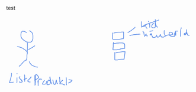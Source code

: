 test<!-- #region drawnote -->
<svg id="svg" xmlns="http://www.w3.org/2000/svg" viewbox="18.649999618530273,16.350000381469727,574.969970703125,226.01998901367188" style="height:226.01998901367188"><path d="M 82.06,67.46 L 81.31,67.44 L 80.15,66.28 L 78.41,65.7 L 76.68,64.54 L 75.52,63.96 L 73.78,63.39 L 73.21,63.39 L 71.47,63.39 L 70.89,62.81 L 70.31,62.81 L 69.16,62.81 L 68.58,62.81 L 67.42,63.96 L 66.84,64.54 L 66.26,65.12 L 65.68,66.28 L 64.53,67.44 L 64.53,69.75 L 63.95,71.49 L 63.95,73.8 L 63.95,76.12 L 63.95,78.43 L 64.53,80.75 L 65.68,82.48 L 66.26,84.8 L 68,86.53 L 70.31,88.85 L 73.21,91.16 L 74.94,92.32 L 77.84,94.06 L 80.15,95.79 L 83.04,96.37 L 85.36,96.95 L 87.67,96.95 L 88.83,96.95 L 91.15,96.95 L 92.3,96.95 L 94.62,96.95 L 95.78,95.21 L 97.51,94.64 L 98.67,92.9 L 99.25,90.59 L 99.83,88.85 L 100.98,86.53 L 100.98,83.06 L 100.98,80.75 L 100.98,78.43 L 100.98,76.12 L 100.41,73.8 L 99.83,71.49 L 99.25,69.75 L 98.09,67.44 L 96.35,65.7 L 94.62,64.54 L 92.88,62.81 L 91.72,62.23 L 90.57,62.23 L 89.99,62.23 L 88.83,62.23" fill="none" stroke="#6190e8" stroke-width="2"></path><path d="M 84.37,98.13 L 84.2,98.69 L 84.2,99.27 L 84.2,100.42 L 84.2,102.74 L 84.2,105.63 L 84.2,109.1 L 84.2,111.42 L 84.2,114.89 L 84.2,118.94 L 83.62,122.99 L 83.62,127.62 L 83.62,132.25 L 82.47,136.88 L 82.47,140.93 L 82.47,144.4 L 81.89,147.88 L 81.89,150.19 L 81.89,151.35 L 81.89,152.51 L 82.47,152.51" fill="none" stroke="#6190e8" stroke-width="2"></path><path d="M 87.85,120.12 L 87.67,119.52 L 88.25,119.52 L 89.99,118.36 L 92.3,117.21 L 94.62,115.47 L 97.51,114.31 L 100.41,112.58 L 102.72,110.84 L 105.03,109.1 L 106.19,108.53 L 107.35,107.95" fill="none" stroke="#6190e8" stroke-width="2"></path><path d="M 83.79,131.11 L 83.62,130.52 L 83.62,129.94 L 83.62,128.78 L 83.04,127.04 L 81.89,125.89 L 80.15,123.57 L 78.41,121.84 L 75.52,120.1 L 72.63,118.36 L 69.73,116.05 L 66.26,114.31 L 63.37,113.15 L 61.05,112.58 L 58.74,111.42 L 56.42,111.42 L 54.69,110.84 L 53.53,110.84 L 52.37,110.84" fill="none" stroke="#6190e8" stroke-width="2"></path><path d="M 82.64,151.95 L 81.89,151.93 L 81.31,151.93 L 80.15,151.93 L 78.99,152.51 L 77.84,153.66 L 76.1,154.24 L 74.36,155.4 L 73.21,157.14 L 71.47,158.29 L 69.73,160.03 L 68.58,161.77 L 66.84,163.5 L 65.1,165.24 L 63.95,166.97 L 62.21,168.71 L 60.47,169.87 L 59.32,171.03 L 58.16,172.18" fill="none" stroke="#6190e8" stroke-width="2"></path><path d="M 89,157.15 L 89.41,157.14 L 89.99,157.71 L 90.57,158.87 L 91.15,160.03 L 91.72,161.77 L 92.88,162.92 L 94.04,164.66 L 96.35,166.97 L 98.67,168.71 L 102.14,170.45 L 105.03,171.6 L 109.09,173.34 L 114.29,173.92 L 116.03,174.5" fill="none" stroke="#6190e8" stroke-width="2"></path><path d="M 345.95,67.46 L 345.78,68.02 L 345.78,69.17 L 345.78,70.91 L 345.78,72.07 L 345.78,74.38 L 346.35,76.7 L 346.35,79.01 L 346.35,80.75 L 346.35,81.9 L 346.35,83.64 L 346.35,84.8 L 346.35,85.96 L 346.35,86.53 L 346.35,87.11 L 346.93,87.11 L 347.51,87.69 L 348.67,88.27 L 349.83,88.27 L 350.98,88.27 L 352.72,88.85 L 354.46,88.85 L 356.19,88.85 L 357.93,88.85 L 359.09,88.85 L 360.82,88.85 L 361.98,88.85 L 363.14,88.85 L 364.29,88.85 L 366.03,88.27 L 368.34,88.27 L 369.5,87.69 L 371.24,87.69 L 372.97,87.11 L 373.55,87.11 L 374.71,86.53 L 375.29,86.53 L 375.87,86.53 L 376.45,86.53 L 377.03,86.53 L 377.6,86.53 L 378.18,86.53 L 378.76,86.53 L 379.34,86.53 L 379.34,85.96 L 379.34,85.38 L 379.92,85.38 L 379.92,84.8 L 379.92,83.64 L 380.5,82.48 L 380.5,81.33 L 380.5,79.59 L 380.5,77.85 L 380.5,74.38 L 380.5,72.65 L 380.5,70.91 L 380.5,69.17 L 380.5,68.59 L 380.5,67.44 L 380.5,66.86 L 380.5,66.28 L 380.5,65.7 L 379.92,65.7 L 379.34,65.7 L 378.76,65.7 L 378.18,65.7 L 377.03,65.7 L 375.87,65.7 L 374.13,65.7 L 372.4,66.28 L 371.24,66.28 L 370.08,66.28 L 368.34,66.28 L 367.19,66.28 L 365.45,66.28 L 363.72,66.28 L 361.98,66.28 L 360.24,66.86 L 359.66,66.86 L 357.93,66.86 L 356.19,67.44 L 355.03,68.02 L 353.88,68.02 L 352.72,68.02 L 352.14,68.59 L 350.98,68.59 L 349.83,69.17 L 349.25,69.17" fill="none" stroke="#6190e8" stroke-width="2"></path><path d="M 349.42,96.97 L 349.25,97.53 L 349.25,98.11 L 349.25,98.69 L 349.25,99.27 L 348.67,100.42 L 348.67,101.58 L 348.67,103.32 L 348.67,104.47 L 348.67,106.21 L 348.67,107.37 L 348.67,109.1 L 348.67,110.26 L 348.67,111.42 L 348.09,113.15 L 348.09,113.73 L 348.09,114.89 L 348.09,115.47 L 348.09,116.05 L 348.09,116.63 L 347.51,116.63 L 347.51,117.78 L 347.51,118.36 L 347.51,118.94 L 347.51,119.52 L 347.51,120.1 L 348.09,120.1 L 348.09,120.68 L 348.67,120.68 L 349.25,120.68 L 350.41,120.68 L 351.56,120.68 L 352.72,120.68 L 353.88,120.68 L 355.03,120.68 L 356.77,120.68 L 358.51,120.68 L 359.66,120.68 L 360.82,120.1 L 361.98,120.1 L 363.72,119.52 L 364.87,119.52 L 366.03,119.52 L 367.19,118.94 L 368.92,118.94 L 369.5,118.36 L 370.66,118.36 L 371.24,118.36 L 371.24,117.78 L 371.82,117.78 L 372.4,117.21 L 372.97,117.21 L 374.13,117.21 L 375.29,117.21 L 376.45,117.21 L 378.18,116.63 L 379.92,116.63 L 381.08,116.05 L 382.81,116.05 L 383.39,116.05 L 383.97,116.05 L 383.97,115.47 L 383.97,114.89 L 383.97,114.31 L 383.97,113.73 L 383.97,113.15 L 383.97,112.58 L 383.97,112 L 383.97,111.42 L 383.97,110.26 L 383.97,109.1 L 383.97,108.53 L 383.97,107.95 L 383.97,107.37 L 383.97,106.79 L 383.97,106.21 L 383.97,105.05 L 383.39,105.05 L 383.39,104.47 L 383.39,103.9 L 383.39,103.32 L 383.39,102.74 L 382.81,102.74 L 382.81,102.16 L 382.23,102.16 L 382.23,101.58 L 381.66,101.58 L 381.08,100.42 L 380.5,100.42 L 378.76,99.84 L 378.18,99.84 L 376.45,99.27 L 374.71,99.27 L 372.4,99.27 L 370.08,99.27 L 367.19,99.27 L 363.72,99.84 L 360.24,99.84 L 356.77,100.42 L 354.46,101 L 352.14,101 L 350.98,101 L 350.41,101 L 350.41,101.58 L 349.83,101.58" fill="none" stroke="#6190e8" stroke-width="2"></path><path d="M 353.47,128.22 L 353.3,128.78 L 353.3,129.94 L 353.3,130.52 L 353.3,132.25 L 353.3,133.41 L 353.3,135.15 L 353.3,135.72 L 353.3,137.46 L 353.3,138.62 L 353.3,139.78 L 353.3,140.93 L 353.3,142.09 L 353.3,143.83 L 353.3,144.98 L 353.3,146.14 L 353.3,146.72 L 353.3,147.88 L 353.3,148.46 L 353.3,149.03 L 353.3,149.61 L 353.3,150.19 L 353.3,150.77 L 353.3,151.35 L 353.88,151.35 L 354.46,151.93 L 355.61,151.93 L 357.35,151.93 L 359.66,151.93 L 361.4,151.93 L 363.14,151.35 L 365.45,150.77 L 368.34,150.19 L 370.66,150.19 L 372.4,149.61 L 373.55,149.61 L 375.29,149.61 L 375.87,149.61 L 377.03,149.61 L 377.6,149.61 L 378.18,149.61 L 378.76,149.61 L 379.34,149.61 L 379.92,149.61 L 380.5,149.61 L 381.08,149.61 L 381.66,149.61 L 381.66,149.03 L 381.66,148.46 L 382.23,148.46 L 382.23,147.3 L 382.23,146.14 L 382.81,143.83 L 382.81,142.09 L 383.39,140.35 L 383.39,138.04 L 383.97,136.3 L 383.97,135.15 L 383.97,133.41 L 384.55,131.67 L 384.55,129.94 L 384.55,128.78 L 385.13,127.62 L 385.13,127.04 L 385.13,126.46 L 384.55,126.46 L 383.97,126.46 L 382.81,126.46 L 381.08,126.46 L 379.92,126.46 L 378.18,126.46 L 375.87,126.46 L 373.55,127.04 L 371.82,127.62 L 369.5,127.62 L 367.19,128.2 L 365.45,128.2 L 363.14,128.2 L 361.98,128.78 L 360.24,128.78 L 359.09,129.36 L 357.93,129.36 L 357.35,129.94 L 356.77,129.94 L 356.19,129.94 L 355.61,129.94" fill="none" stroke="#6190e8" stroke-width="2"></path><path d="M 35.18,192.46 L 35.01,193.02 L 35.01,194.17 L 35.01,195.33 L 35.01,196.49 L 35.01,198.22 L 34.43,199.96 L 34.43,202.28 L 33.85,203.43 L 33.28,205.75 L 32.7,207.48 L 32.12,209.8 L 31.54,211.53 L 31.54,212.69 L 30.96,215.01 L 30.38,216.16 L 29.8,217.9 L 29.8,219.06 L 29.22,220.21 L 28.65,220.79 L 28.65,221.37 L 28.65,221.95 L 29.22,221.95 L 29.8,221.95 L 30.38,221.95 L 30.96,221.95 L 31.54,221.95 L 32.12,221.95 L 32.7,221.37 L 33.85,221.37 L 35.01,221.37 L 36.75,221.37 L 37.91,221.37 L 39.06,221.37 L 39.64,220.79 L 40.8,220.79 L 41.38,220.79" fill="none" stroke="#6190e8" stroke-width="2"></path><path d="M 50.81,207.5 L 51.22,207.48 L 51.79,207.48 L 51.79,208.06 L 51.79,209.22 L 51.79,209.8 L 51.79,211.53 L 51.79,212.69 L 51.79,214.43 L 51.79,216.16 L 51.79,217.32 L 51.79,219.06 L 51.79,219.64 L 51.79,220.79 L 51.22,221.95 L 51.22,222.53 L 51.22,223.11" fill="none" stroke="#6190e8" stroke-width="2"></path><path d="M 49.65,198.24" fill="none" stroke="#6190e8" stroke-width="2"></path><path d="M 61.8,204.03 L 61.05,204.01 L 60.47,204.01 L 60.47,204.59 L 59.9,204.59 L 59.32,205.17 L 58.74,205.75 L 58.74,206.33 L 58.74,206.9 L 59.32,207.48 L 59.9,208.64 L 60.47,209.22 L 61.05,210.38 L 62.21,210.96 L 62.79,211.53 L 63.37,212.69 L 63.95,212.69 L 64.53,213.27 L 65.1,213.27 L 65.1,213.85 L 65.68,213.85 L 65.68,214.43 L 65.68,215.01 L 66.26,215.01 L 66.26,215.59 L 67.42,216.16 L 67.42,216.74 L 67.42,217.32 L 67.42,217.9 L 68,218.48 L 68,219.06 L 68,219.64 L 66.84,220.21 L 66.26,220.79 L 65.1,220.79 L 63.95,220.79 L 63.37,220.79 L 62.21,221.37 L 61.63,221.37 L 61.05,221.37 L 60.47,221.37 L 59.9,220.79 L 59.9,220.21 L 59.9,219.64 L 59.32,219.64 L 59.32,219.06" fill="none" stroke="#6190e8" stroke-width="2"></path><path d="M 73.96,198.24 L 74.36,198.22 L 74.94,198.22 L 74.94,198.8 L 74.94,199.38 L 75.52,199.96 L 75.52,201.12 L 75.52,202.28 L 75.52,204.01 L 75.52,206.33 L 75.52,208.06 L 75.52,209.8 L 75.52,211.53 L 75.52,213.85 L 75.52,215.59 L 75.52,216.74 L 75.52,217.9 L 75.52,218.48 L 75.52,219.06" fill="none" stroke="#6190e8" stroke-width="2"></path><path d="M 73.38,213.87 L 73.21,213.27 L 74.36,212.11 L 75.52,212.11 L 76.1,211.53 L 77.26,210.96 L 77.84,210.96 L 78.99,209.8 L 80.15,209.22 L 80.73,209.22 L 81.31,208.64 L 81.89,208.06 L 82.47,207.48" fill="none" stroke="#6190e8" stroke-width="2"></path><path d="M 53.12,194.19 L 52.37,194.17 L 51.79,194.17 L 51.79,194.75 L 51.79,195.33 L 51.79,195.91" fill="none" stroke="#6190e8" stroke-width="2"></path><path d="M 51.97,195.35" fill="none" stroke="#6190e8" stroke-width="2"></path><path d="M 95.95,204.03 L 95.78,204.59 L 95.2,204.59 L 95.2,205.17 L 94.62,205.17 L 94.62,205.75 L 94.04,206.9 L 92.88,207.48 L 92.3,209.22 L 90.57,209.8 L 89.99,211.53 L 88.25,212.69 L 87.67,213.27 L 86.52,214.43 L 85.94,214.43 L 85.94,215.59 L 85.36,215.59 L 85.36,216.16 L 85.36,216.74 L 85.36,217.9 L 85.36,218.48 L 86.52,219.06 L 87.67,219.06 L 88.25,219.64 L 88.83,220.21 L 89.41,220.21 L 89.99,220.21 L 90.57,220.21 L 91.15,220.21 L 92.3,220.21 L 92.88,220.21 L 93.46,220.21" fill="none" stroke="#6190e8" stroke-width="2"></path><path d="M 107.52,199.98 L 107.93,200.54 L 108.51,201.12 L 108.51,201.7 L 108.51,202.85 L 108.51,204.59 L 108.51,205.75 L 108.51,207.48 L 108.51,209.8 L 108.51,211.53 L 108.51,214.43 L 108.51,216.16 L 108.51,219.06 L 108.51,220.79 L 107.93,223.11 L 107.93,224.84 L 107.93,226 L 107.93,227.74 L 107.93,228.32 L 107.93,228.9 L 107.35,229.47 L 107.35,228.9 L 107.35,228.32 L 107.35,227.16 L 107.35,224.84 L 107.35,222.53 L 107.35,220.79 L 107.35,218.48 L 106.77,216.16 L 106.77,213.85 L 106.77,212.11 L 106.77,209.8 L 106.77,207.48 L 106.77,205.75 L 106.77,204.01 L 106.77,202.28 L 106.77,201.7 L 106.77,200.54 L 107.35,199.96 L 107.35,199.38 L 108.51,198.8 L 109.09,198.22 L 109.66,198.22 L 110.82,197.65 L 111.4,197.65 L 111.98,197.65 L 112.56,197.65 L 113.14,197.65 L 113.14,198.22 L 113.72,198.22 L 114.29,199.38 L 114.87,199.96 L 116.03,201.12 L 116.61,202.28 L 117.19,202.85 L 117.19,204.01 L 117.77,204.01 L 117.77,204.59 L 117.77,205.17 L 118.34,205.17 L 118.34,205.75 L 118.34,206.33 L 118.34,206.9 L 117.77,206.9 L 117.19,208.06 L 116.61,208.64 L 115.45,209.22 L 114.29,210.38 L 112.56,210.96 L 111.98,211.53 L 111.4,212.11 L 109.66,212.69 L 109.09,213.27 L 108.51,213.27" fill="none" stroke="#6190e8" stroke-width="2"></path><path d="M 115.62,216.18 L 115.45,216.74 L 116.03,217.9 L 116.61,218.48 L 116.61,220.21 L 116.61,221.37 L 116.61,223.11 L 117.19,224.27 L 117.19,225.42 L 117.19,226.58 L 117.19,227.74 L 117.19,228.32 L 117.19,228.9 L 117.19,230.05 L 117.19,230.63 L 117.19,231.21 L 117.19,231.79 L 117.19,232.37 L 117.19,231.79 L 117.19,231.21 L 117.19,228.9 L 117.19,226.58 L 117.19,223.11 L 117.19,219.64 L 117.77,217.9 L 118.34,216.16 L 118.92,214.43 L 119.5,213.27 L 120.08,212.11 L 120.66,211.53 L 121.24,210.96 L 121.82,210.96 L 122.4,210.96 L 122.97,210.96 L 123.55,210.96 L 124.13,210.96 L 124.71,210.96 L 125.29,211.53 L 125.87,211.53 L 126.45,211.53 L 127.03,211.53 L 127.6,211.53 L 128.18,211.53 L 128.76,212.11" fill="none" stroke="#6190e8" stroke-width="2"></path><path d="M 137.04,215.6 L 136.28,215.59 L 136.28,216.16 L 135.71,216.16 L 135.13,216.74 L 134.55,217.9 L 133.97,219.06 L 132.81,220.79 L 132.23,221.95 L 131.08,223.69 L 131.08,224.84 L 130.5,225.42 L 130.5,226 L 130.5,226.58 L 131.08,226.58 L 131.08,227.16 L 132.23,227.16 L 133.39,227.16 L 135.13,227.16 L 136.86,227.16 L 137.44,227.16 L 139.18,226.58 L 140.34,226 L 141.49,224.84 L 142.07,224.27 L 142.65,223.69 L 142.65,222.53 L 142.65,221.95 L 142.65,220.79 L 142.65,219.64 L 142.65,219.06 L 142.65,218.48 L 142.07,218.48" fill="none" stroke="#6190e8" stroke-width="2"></path><path d="M 152.08,217.34 L 152.08,216.76 L 151.91,216.16 L 151.91,215.59 L 151.91,215.01 L 151.33,214.43 L 150.75,214.43 L 150.17,214.43 L 149.59,214.43 L 149.02,214.43 L 148.44,215.01 L 147.86,215.59 L 147.28,216.74 L 146.7,217.9 L 146.7,219.06 L 146.12,220.79 L 145.54,221.95 L 144.97,223.69 L 144.97,224.84 L 144.39,226 L 144.39,226.58 L 144.39,227.16 L 144.39,227.74 L 144.39,228.32 L 144.97,228.32 L 146.12,228.32 L 147.28,228.32 L 148.44,228.32 L 149.59,228.32 L 151.33,227.74 L 152.49,226.58 L 153.65,226 L 154.22,224.84 L 154.8,223.69 L 155.38,221.95 L 155.38,219.64 L 155.38,217.32 L 155.38,214.43 L 154.8,211.53 L 154.22,209.22 L 154.22,207.48 L 153.65,206.33 L 153.65,205.17 L 153.65,204.59 L 153.07,204.59 L 153.07,204.01 L 153.07,204.59 L 153.07,205.17 L 153.07,205.75 L 153.07,207.48 L 153.65,208.64 L 153.65,210.96 L 154.22,212.69 L 154.8,215.01 L 154.8,216.74 L 155.38,217.9 L 155.96,219.06 L 155.96,219.64 L 156.54,220.21 L 156.54,220.79 L 157.12,221.95 L 157.7,223.11 L 158.28,224.27 L 158.85,225.42 L 158.85,226 L 159.43,226.58 L 159.43,227.16" fill="none" stroke="#6190e8" stroke-width="2"></path><path d="M 162.5,213.29 L 162.33,213.85 L 162.33,215.01 L 162.91,215.59 L 162.91,216.74 L 163.48,217.9 L 163.48,219.06 L 163.48,220.21 L 163.48,220.79 L 164.06,221.95 L 164.06,223.11 L 164.64,223.69 L 165.22,224.84 L 165.22,225.42 L 165.22,226 L 165.8,226.58 L 165.8,227.16 L 166.38,227.74 L 166.96,227.74 L 167.53,227.74 L 168.11,227.74 L 168.69,227.74 L 169.27,227.74 L 169.27,227.16 L 169.85,226.58 L 170.43,225.42 L 171.01,223.69 L 171.01,222.53 L 171.59,220.79 L 171.59,219.06 L 172.16,217.32 L 172.74,215.59 L 172.74,215.01 L 172.74,214.43 L 173.32,214.43 L 173.32,215.01 L 173.32,215.59 L 173.9,216.74 L 173.9,217.9 L 173.9,219.06 L 173.9,220.21 L 174.48,221.37 L 175.06,222.53 L 175.06,223.11 L 175.06,224.27 L 175.64,224.84 L 175.64,225.42 L 176.22,225.42 L 176.79,225.42 L 177.37,225.42 L 177.95,225.42" fill="none" stroke="#6190e8" stroke-width="2"></path><path d="M 183.33,204.61 L 183.16,205.17 L 183.16,205.75 L 183.16,206.33 L 183.16,207.48 L 183.16,208.64 L 183.16,209.8 L 183.74,210.96 L 183.74,212.69 L 183.74,214.43 L 183.74,215.59 L 183.74,217.32 L 183.74,219.64 L 184.32,220.79 L 184.32,222.53 L 184.9,223.69 L 184.9,224.84 L 184.9,225.42" fill="none" stroke="#6190e8" stroke-width="2"></path><path d="M 193.17,215.02 L 192.42,215.01 L 192.42,215.59 L 191.26,216.16 L 190.1,216.74 L 188.37,217.9 L 187.79,219.64 L 186.63,220.79 L 185.47,222.53 L 184.32,223.69 L 184.32,224.27 L 183.74,225.42 L 183.74,226 L 184.9,226 L 185.47,226 L 187.21,226 L 187.79,226 L 188.37,226 L 189.53,226 L 190.1,226 L 190.68,226 L 191.26,226 L 191.26,226.58 L 192.42,226.58 L 193.58,227.16 L 195.31,228.32 L 196.47,228.32 L 197.63,228.9 L 198.21,228.9 L 198.78,228.9 L 199.36,228.9 L 199.36,228.32" fill="none" stroke="#6190e8" stroke-width="2"></path><path d="M 203.59,205.77 L 203.41,206.33 L 203.41,206.9 L 203.41,208.06 L 203.99,209.8 L 203.99,211.53 L 203.99,213.27 L 203.99,215.01 L 203.99,216.74 L 203.99,218.48 L 203.99,220.21 L 203.99,221.37 L 203.99,223.11 L 203.99,224.27 L 203.99,225.42 L 203.99,226 L 204.57,227.16 L 204.57,228.32 L 204.57,228.9 L 204.57,229.47 L 204.57,230.05" fill="none" stroke="#6190e8" stroke-width="2"></path><path d="M 203.59,220.23 L 203.41,220.79 L 203.99,220.79" fill="none" stroke="#6190e8" stroke-width="2"></path><path d="M 211.11,212.71 L 211.52,212.69 L 212.09,213.27 L 212.67,213.27 L 213.25,213.27 L 213.83,213.27 L 214.41,213.27 L 214.99,213.85 L 215.57,213.85 L 216.15,213.85 L 216.72,213.85 L 217.3,213.85 L 217.88,214.43 L 218.46,214.43 L 219.04,214.43 L 220.2,214.43 L 220.78,214.43 L 221.35,214.43 L 221.35,215.01 L 221.35,215.59 L 220.78,216.16 L 220.78,216.74 L 219.62,217.9 L 219.04,218.48 L 218.46,219.06 L 218.46,219.64 L 217.3,220.21 L 216.72,220.21 L 216.15,220.79 L 215.57,220.79 L 214.99,220.79 L 214.99,221.37 L 214.41,221.37 L 213.83,221.37 L 213.25,221.37 L 213.25,221.95 L 212.67,221.95 L 212.09,222.53 L 211.52,223.11 L 210.94,223.11 L 210.94,223.69 L 210.36,223.69" fill="none" stroke="#6190e8" stroke-width="2"></path><path d="M 393.98,67.46 L 393.81,66.86 L 394.39,66.86 L 395.54,66.28 L 397.86,64.54 L 399.59,63.39 L 403.07,61.65 L 405.96,59.34 L 408.28,57.6 L 411.17,55.28 L 413.48,53.55 L 414.64,52.39 L 415.22,51.23 L 415.8,50.65 L 416.38,50.08" fill="none" stroke="#6190e8" stroke-width="2"></path><path d="M 436.23,33.89 L 435.47,33.87 L 434.9,33.87 L 434.9,34.45 L 434.9,35.03 L 434.9,36.19 L 434.9,37.34 L 434.9,38.5 L 434.9,40.24 L 434.9,41.97 L 434.9,43.71 L 434.9,45.45 L 434.9,46.03 L 435.47,46.6 L 436.05,47.76 L 436.05,48.34 L 436.63,48.34 L 437.21,48.92 L 437.79,48.92 L 438.37,48.92 L 438.95,48.92 L 440.1,48.92 L 440.68,48.92 L 441.26,48.92 L 442.42,48.92 L 443,48.92 L 443.58,48.92 L 444.16,48.34 L 444.16,47.76 L 445.31,47.18 L 445.31,46.6 L 445.89,45.45 L 445.89,44.29 L 446.47,43.71 L 446.47,43.13 L 447.05,43.13 L 447.05,43.71 L 447.63,43.71 L 448.21,44.87 L 448.21,46.03 L 448.21,46.6 L 448.78,47.76 L 449.36,48.92 L 449.36,50.08 L 449.94,51.23 L 450.52,51.81 L 451.1,52.39 L 451.1,52.97 L 451.68,53.55 L 452.26,53.55 L 452.84,53.55 L 453.41,53.55 L 453.99,53.55" fill="none" stroke="#6190e8" stroke-width="2"></path><path d="M 459.37,40.26 L 459.2,40.82 L 459.78,40.82 L 459.78,41.4 L 459.78,41.97 L 459.78,42.55 L 459.78,43.13" fill="none" stroke="#6190e8" stroke-width="2"></path><path d="M 457.64,34.47 L 457.47,33.87 L 456.89,32.71 L 456.89,32.14 L 456.31,32.14" fill="none" stroke="#6190e8" stroke-width="2"></path><path d="M 473.84,41.41 L 473.67,40.82 L 473.67,40.24 L 473.67,39.66 L 473.09,39.66 L 472.51,39.66 L 471.93,39.66 L 471.35,39.66 L 470.2,40.24 L 469.62,41.4 L 468.46,43.13 L 467.88,44.29 L 467.88,45.45 L 467.3,46.6 L 467.3,47.18 L 467.3,47.76 L 467.3,48.34 L 467.3,48.92 L 467.3,49.5 L 467.3,50.08 L 467.88,50.65 L 467.88,51.23 L 469.04,51.81 L 470.2,52.39 L 470.78,52.39 L 472.51,52.39 L 474.25,52.39 L 475.41,52.39 L 476.56,51.81 L 477.14,51.23 L 478.3,49.5 L 478.3,48.34 L 478.3,46.03 L 478.3,44.29 L 478.3,41.4 L 478.3,38.5 L 478.3,36.19 L 478.3,32.71 L 478.3,29.82 L 478.3,28.09 L 478.3,26.93 L 478.3,26.35 L 478.3,26.93 L 478.3,27.51 L 478.3,28.09 L 478.3,29.24 L 478.3,31.56 L 478.3,33.29 L 478.3,35.03 L 478.3,36.77 L 478.88,39.08 L 478.88,40.82 L 479.46,42.55 L 480.03,43.71 L 480.61,45.45 L 481.77,47.18 L 482.35,48.34 L 482.93,48.92 L 483.51,49.5 L 484.09,50.08 L 484.66,50.08 L 485.24,50.08 L 485.82,50.08 L 486.4,50.08" fill="none" stroke="#6190e8" stroke-width="2"></path><path d="M 462.27,43.15 L 461.52,43.13 L 461.52,43.71 L 460.94,43.71 L 460.94,44.29 L 460.94,44.87 L 460.94,45.45 L 460.94,46.03 L 460.94,47.18 L 460.94,47.76 L 460.94,48.92 L 460.94,50.08 L 460.94,50.65 L 460.94,51.23 L 460.94,51.81" fill="none" stroke="#6190e8" stroke-width="2"></path><path d="M 398.61,76.14 L 399.02,76.12 L 399.59,76.12 L 400.17,76.12 L 400.75,76.12 L 400.75,75.54 L 401.33,75.54 L 401.91,75.54 L 402.49,75.54 L 403.07,75.54 L 404.22,74.96 L 404.8,74.96 L 405.96,74.96 L 407.12,74.96 L 408.85,74.38 L 410.01,73.8 L 411.17,73.8 L 412.33,73.8 L 412.91,73.8 L 414.06,73.22 L 415.22,73.22 L 416.96,73.22 L 418.11,73.22 L 419.27,73.22 L 419.85,72.65 L 421.01,72.65 L 421.59,72.65 L 422.16,72.65 L 422.74,72.65 L 423.32,72.65 L 423.9,72.65 L 424.48,72.65 L 425.06,72.65 L 425.64,72.65 L 426.22,72.65 L 426.22,72.07 L 426.79,72.07 L 427.37,72.07 L 427.95,72.07 L 428.53,72.07 L 429.11,72.07 L 429.69,72.07 L 430.27,72.07 L 430.84,72.07 L 431.42,72.07 L 432,72.07" fill="none" stroke="#6190e8" stroke-width="2"></path><path d="M 439.12,63.98 L 439.53,63.96 L 440.1,63.96 L 440.68,63.96 L 440.68,64.54 L 441.26,65.7 L 442.42,66.28 L 443,68.02 L 443,69.75 L 443.58,71.49 L 443.58,73.22 L 444.16,75.54 L 444.73,76.7 L 444.73,77.85 L 444.73,79.01 L 444.73,79.59 L 444.73,80.17" fill="none" stroke="#6190e8" stroke-width="2"></path><path d="M 451.27,71.51 L 450.52,72.07 L 450.52,72.65 L 449.94,72.65 L 449.36,72.65 L 448.78,73.22 L 448.21,74.38 L 447.63,74.38 L 447.05,74.96 L 447.05,75.54 L 446.47,75.54 L 447.05,75.54 L 447.63,75.54 L 447.63,76.12 L 448.21,76.12 L 449.36,76.7 L 450.52,76.7 L 451.1,77.28 L 452.26,77.28 L 452.84,77.28 L 453.41,77.28 L 453.99,77.28 L 454.57,77.85 L 455.15,77.85" fill="none" stroke="#6190e8" stroke-width="2"></path><path d="M 468.05,70.93 L 467.3,70.91 L 466.72,70.91 L 466.15,70.91 L 465.57,70.91 L 464.99,70.91 L 464.41,70.91 L 463.83,70.91 L 463.25,71.49 L 463.25,72.65 L 462.67,72.65 L 462.09,73.22 L 462.09,73.8 L 462.09,74.38 L 462.67,74.38 L 463.25,74.38 L 463.83,74.38 L 464.41,74.38 L 464.99,74.38 L 464.99,73.8 L 465.57,73.22 L 465.57,72.65 L 466.15,72.65 L 466.72,72.65 L 467.3,74.38 L 467.3,74.96 L 467.88,76.7 L 467.88,77.85 L 469.04,79.01 L 469.04,79.59 L 469.62,80.17 L 469.62,81.33 L 470.2,81.33 L 470.2,81.9 L 470.78,81.9 L 471.35,82.48 L 471.93,82.48 L 472.51,82.48 L 473.67,82.48 L 474.83,82.48 L 475.98,82.48 L 477.14,81.9 L 478.3,81.33 L 479.46,80.17 L 480.61,79.59 L 481.19,78.43 L 481.77,77.85 L 481.77,77.28" fill="none" stroke="#6190e8" stroke-width="2"></path><path d="M 481.36,74.98 L 481.77,74.96 L 481.77,75.54 L 482.35,76.7 L 482.93,77.28 L 482.93,77.85 L 483.51,79.01 L 483.51,79.59 L 484.09,80.17 L 484.09,80.75 L 484.09,81.33 L 484.66,81.33 L 485.82,81.33 L 486.4,81.33 L 486.98,81.33 L 487.56,81.33 L 488.72,80.75 L 489.29,80.17 L 490.45,79.59 L 491.03,78.43 L 491.61,77.85 L 492.19,76.7 L 492.77,75.54 L 493.34,74.96 L 493.34,73.8 L 493.34,73.22 L 493.92,73.22 L 493.92,73.8 L 493.92,74.38 L 493.92,74.96 L 494.5,76.7 L 495.08,77.28 L 495.66,77.85 L 495.66,79.59 L 496.24,79.59 L 496.24,80.17 L 496.82,80.75 L 497.4,80.75 L 497.97,80.75 L 497.97,81.33 L 498.55,81.33 L 499.71,81.33 L 500.29,81.33 L 500.87,81.33 L 502.6,81.33 L 503.76,81.33 L 504.92,80.75 L 506.66,79.59 L 507.81,78.43 L 509.55,77.28" fill="none" stroke="#6190e8" stroke-width="2"></path><path d="M 506.83,61.09 L 506.08,61.07 L 506.08,61.65 L 505.5,62.23 L 505.5,62.81 L 505.5,64.54 L 505.5,65.7 L 505.5,67.44 L 505.5,68.59 L 505.5,70.33 L 506.08,71.49 L 507.23,72.65 L 507.23,73.8 L 507.81,74.38 L 507.81,74.96 L 508.39,75.54 L 508.39,76.12 L 508.39,76.7 L 508.97,76.7 L 509.55,77.28 L 509.55,77.85 L 510.13,77.85 L 510.13,77.28 L 510.71,77.28 L 511.86,76.7 L 512.44,76.12 L 513.6,75.54 L 514.76,75.54 L 515.91,74.96 L 517.07,74.96 L 517.65,74.38 L 519.39,74.38 L 520.54,74.38 L 522.28,74.38 L 524.02,74.38 L 525.75,74.38 L 527.49,74.38 L 528.65,73.8 L 529.8,73.8 L 530.96,73.22 L 530.96,72.65 L 531.54,72.65 L 531.54,72.07 L 531.54,71.49 L 531.54,70.91 L 531.54,70.33 L 531.54,69.75 L 531.54,69.17 L 531.54,68.59 L 530.38,68.59 L 529.8,68.02 L 528.65,67.44 L 527.49,66.86 L 525.75,66.28 L 524.02,66.28 L 522.86,66.28 L 522.28,66.28 L 521.12,67.44 L 521.12,68.02 L 521.12,69.17 L 521.12,70.33 L 521.12,72.07 L 521.12,73.22 L 521.7,74.38 L 522.28,75.54 L 522.86,76.7 L 524.02,76.7 L 524.02,77.28 L 524.59,77.28 L 525.17,77.85 L 525.75,77.85 L 526.91,78.43 L 528.65,79.01 L 529.8,79.01 L 532.12,79.59 L 533.85,79.59 L 535.01,79.59 L 536.17,79.59 L 536.75,79.59 L 536.75,79.01 L 536.75,78.43 L 536.75,77.85 L 536.75,77.28 L 536.75,76.7 L 536.75,76.12 L 536.75,75.54 L 536.75,74.96 L 536.75,73.8 L 536.75,72.65 L 537.33,71.49 L 537.91,70.33 L 537.91,69.17 L 538.48,68.59 L 538.48,68.02 L 539.06,67.44 L 539.64,67.44" fill="none" stroke="#6190e8" stroke-width="2"></path><path d="M 540.97,65.14 L 540.8,65.7 L 540.8,66.28 L 540.8,66.86 L 541.38,68.02 L 541.38,69.17 L 541.38,70.33 L 541.38,71.49 L 541.38,72.65 L 541.38,73.22 L 541.38,73.8 L 541.38,74.38 L 541.38,74.96 L 541.38,75.54 L 540.8,75.54 L 540.8,74.96 L 540.22,74.38 L 540.22,72.65 L 540.22,70.91 L 540.22,69.17 L 540.22,68.02 L 540.22,67.44 L 540.22,65.7 L 540.22,65.12 L 540.22,63.96 L 540.8,63.39 L 540.8,62.81 L 541.38,62.81 L 541.96,62.81 L 542.53,62.81 L 543.11,62.81 L 543.69,62.81 L 544.27,62.81 L 544.85,62.81 L 545.43,62.81 L 546.01,62.81 L 546.59,62.81 L 547.16,62.81 L 547.74,62.81" fill="none" stroke="#6190e8" stroke-width="2"></path><path d="M 558.91,52.41 L 558.16,52.39 L 558.16,52.97 L 558.16,53.55 L 557.58,55.28 L 557,57.02 L 556.42,59.34 L 556.42,61.07 L 555.84,62.81 L 555.84,64.54 L 555.84,66.86 L 555.84,68.59 L 555.84,70.33 L 555.84,71.49 L 555.84,73.22 L 555.84,74.96 L 555.84,76.12 L 555.84,77.28 L 555.84,78.43 L 555.84,79.01 L 555.84,79.59" fill="none" stroke="#6190e8" stroke-width="2"></path><path d="M 575.69,70.35 L 574.94,70.33 L 574.94,69.75 L 574.36,69.75 L 573.78,69.17 L 573.21,69.17 L 572.63,69.17 L 572.05,69.17 L 571.47,69.17 L 570.89,69.17 L 570.31,69.17 L 569.73,69.17 L 569.16,69.75 L 568.58,69.75 L 568.58,70.33 L 568,70.33 L 568,70.91 L 567.42,70.91 L 567.42,71.49 L 567.42,72.07 L 567.42,72.65 L 567.42,73.22 L 567.42,73.8 L 568,73.8 L 568.58,73.8 L 569.16,73.8 L 569.73,73.8 L 570.31,73.8 L 570.89,73.8 L 571.47,73.8 L 572.05,73.22 L 572.63,72.07 L 572.63,70.91 L 573.78,69.75 L 573.78,68.59 L 573.78,66.86 L 574.36,65.7 L 574.36,64.54 L 574.36,63.39 L 574.36,61.65 L 574.36,59.91 L 574.36,59.34 L 574.36,58.76 L 574.36,57.6 L 574.36,58.18 L 574.36,58.76 L 574.36,59.34 L 574.36,59.91 L 574.36,61.07 L 574.36,62.23 L 574.36,63.96 L 574.94,65.7 L 574.94,67.44 L 576.1,68.59 L 576.1,70.33 L 576.68,71.49 L 577.26,72.65 L 577.26,73.22 L 577.84,74.38 L 578.41,74.38 L 578.41,74.96 L 578.99,74.96 L 578.99,75.54 L 579.57,75.54 L 580.15,75.54 L 580.73,75.54 L 581.31,75.54 L 581.89,75.54 L 582.47,75.54 L 583.04,75.54 L 583.62,75.54" fill="none" stroke="#6190e8" stroke-width="2"></path><path d="M 460.53,63.4 L 460.94,63.39 L 461.52,63.39 L 462.09,63.39 L 463.25,62.81 L 464.41,62.81 L 466.15,62.81 L 466.72,62.23 L 468.46,62.23 L 469.04,62.23 L 469.62,61.65 L 470.78,61.65 L 471.35,61.65" fill="none" stroke="#6190e8" stroke-width="2"></path><path d="M 435.65,50.67 L 436.05,50.65 L 436.05,50.08 L 438.37,48.34 L 440.68,46.6 L 443.58,45.45 L 447.63,43.13 L 452.26,41.4 L 456.89,39.66 L 462.67,37.34 L 467.88,36.19 L 472.51,33.87 L 476.56,33.29 L 480.61,32.14 L 483.51,30.4 L 485.82,29.82 L 488.14,28.66 L 489.87,28.09" fill="none" stroke="#6190e8" stroke-width="2"></path><path d="M 442.59,116.64" fill="none" stroke="#6190e8" stroke-width="2"></path></svg>  
<!-- #endregion -->
